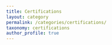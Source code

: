 ```yaml
---
title: Certifications
layout: category
permalink: /categories/certifications/
taxonomy: certifications
author_profile: true
---
```

